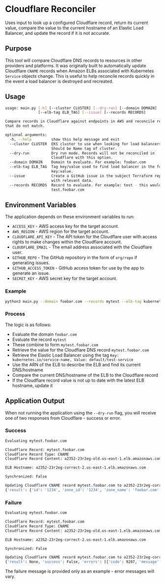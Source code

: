 # Cloudflare Reconciler

Uses input to look up a configured Cloudflare record, return its current value, compare the value to the current hostname of an Elastic Load Balancer, and update the record if it is not accurate.


## Purpose

This tool will compare Cloudflare DNS records to resources in other providers and platforms. It was originally built to automatically update Cloudflare `CNAME` records when Amazon ELBs associated with Kubernetes `Service` objects change. This is useful to help reconcile records quickly in the event a load balancer is destroyed and recreated.

## Usage

```bash
usage: main.py [-h] [--cluster CLUSTER] [--dry-run] [--domain DOMAIN]
               [--elb-tag ELB_TAG] [--issue] [--records RECORDS]

Compare records in Cloudflare against endpoints in AWS and reconcile resources
that do not match.

optional arguments:
  -h, --help         show this help message and exit
  --cluster CLUSTER  EKS cluster to use when looking for load balancers.
                     Should be Name tag of cluster.
  --dry-run          Dry run mode. Records will not be reconciled in
                     Cloudflare with this option.
  --domain DOMAIN    Domain to evaluate. For example: foobar.com
  --elb-tag ELB_TAG  Tag key/value used to find load balancer in the form of
                     key:value.
  --issue            Create a GitHub issue in the subject Terraform repository
                     with relevant data.
  --records RECORDS  Record to evaluate. For example: test - this would imply
                     test.foobar.com
```

## Environment Variables

The application depends on these environment variables to run:

* `ACCESS_KEY` - AWS access key for the target account.
* `AWS_REGION` - AWS region for the target account.
* `CLOUDFLARE_API_KEY` - The API token for the Cloudflare user with access rights to make changes within the Cloudflare account.
* `CLOUDFLARE_EMAIL` - The email address associated with the Cloudflare user.
* `GITHUB_REPO` - The GitHub repository in the form of `org/repo` if generating issues.
* `GITHUB_ACCESS_TOKEN` - GitHub access token for use by the app to generate an issue.
* `SECRET_KEY` - AWS secret key for the target account.

### Example

```bash
python3 main.py --domain foobar.com --records mytest --elb-tag kubernetes.io/service-name:default/test-service --cluster staging
```

### Process

The logic is as follows:

* Evaluate the domain `foobar.com`
* Evaluate the record `mytest`
* These combine to form `mytest.foobar.com`
* Retrieve the value for the Cloudflare DNS record `mytest.foobar.com`
* Retrieve the Elastic Load Balancer using the tag `Key: kubernetes.io/service-name, Value: default/test-service`
* Use the ARN of the ELB to describe the ELB and find its current DNS/hostname
* Compare the current DNS/hostname of the ELB to the Cloudflare record
* If the Cloudflare record value is not up to date with the latest ELB hostname, update it

## Application Output

When not running the application using the `--dry-run` flag, you will receive one of two responses from Cloudflare - success or error.

### Success

```bash
Evaluating mytest.foobar.com

Cloudflare Record: mytest.foobar.com
Cloudflare Record Type: CNAME
Cloudflare Record Content: a2352-23r2eg-old.us-east-1.elb.amazonaws.com

ELB Hostname: a2352-23r2eg-correct-2.us-east-1.elb.amazonaws.com

Synchronized: False

Updating Cloudflare CNAME record mytest.foobar.com to a2352-23r2eg-correct-2.us-east-1.elb.amazonaws.com...
{'result': {'id': '1234', 'zone_id': '1234', 'zone_name': 'foobar.com', 'name': 'mytest.foobar.com', 'type': 'CNAME', 'content': 'a2352-23r2eg-correct-2.us-east-1.elb.amazonaws.com', 'proxiable': True, 'proxied': True, 'ttl': 1, 'locked': False, 'meta': {'auto_added': False, 'managed_by_apps': False, 'managed_by_argo_tunnel': False, 'source': 'primary'}, 'created_on': 'timestamp', 'modified_on': 'timestamp'}, 'success': True, 'errors': [], 'messages': []}
```

### Failure

```bash
Evaluating mytest.foobar.com

Cloudflare Record: mytest.foobar.com
Cloudflare Record Type: CNAME
Cloudflare Record Content: a2352-23r2eg-old.us-east-1.elb.amazonaws.com

ELB Hostname: a2352-23r2eg-correct-2.us-east-1.elb.amazonaws.com

Synchronized: False

Updating Cloudflare CNAME record mytest.foobar.com to a2352-23r2eg-correct-2.us-east-1.elb.amazonaws.com...
{'result': None, 'success': False, 'errors': [{'code': 9207, 'message': 'Failed to parse request body, content-type must be application/json'}], 'messages': []}
```

The failure message is provided only as an example - error messages will vary.
